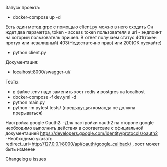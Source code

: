 Запуск проекта:
- docker-compose up -d

Есть один метод grpc с помощью client.py можно в него сходить
Он ждет два параметра, token - access token пользователя и url - эндпоинт на который пользователь пришел. В ответ получаем статус 401(токен протух или невалидный) 403(Недостаточно прав) или 200(ОК пускайте)
- python client.py

Документация:
- localhost:8000/swagger-ui/

Тесты:
- в файле .env надо заменить хост redis и postgres на localhost
- docker-compose -f dev.yml -d
- python main.py
- python -m pytest tests/ (предыдущая команда не должна прерываться)

Настройка google Oauth2:
-Для настройки oauth2 на стороне google необходимо выполнить действия в соответсвие с официальной
документацией https://developers.google.com/identity/protocols/oauth2
-Необходимо указать redirect_uri=http://127.0.0.1:8000/api/oauth/google_callback/ , хост может быть изменен

Changelog в issues
